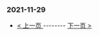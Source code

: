 ### 2021-11-29 
 

- [ < 上一页 ](https://github.com/able8/weibo-hot-record/blob/master/2021-11-28.md) -------- [ 下一页 > ](https://github.com/able8/weibo-hot-record/blob/master/2021-11-30.md)